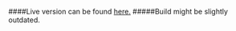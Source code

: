 ####Live version can be found [here.](https://robertahlund.github.io/simple-blog-page)
#####Build might be slightly outdated.